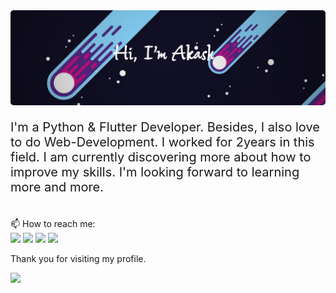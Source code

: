 <img src="assets/my_name.png" style="height: 50%; width: 200%; border-radius: 5px;">
<p style="font-size: 20px;">I'm a Python & Flutter Developer. Besides, I also love to do Web-Development. I worked for 2years in this field. I am currently discovering more about how to improve my skills. I'm looking forward to learning more and more.<p>
<br>
📫 How to reach me: 
<br>
<span><a href="https://www.facebook.com/niazmahmud.akash.7/"><img src="https://img.icons8.com/bubbles/50/000000/facebook-new.png"/></a>
<a href="https://www.reddit.com/user/Viperz75"><img src="https://img.icons8.com/bubbles/50/000000/reddit.png"/></a>
<a href="https://twitter.com/Viperz75"><img src="https://img.icons8.com/bubbles/50/000000/twitter-circled.png"/></a>
<a href="https://akashmahmud.ml/"><img src="https://img.icons8.com/external-tulpahn-flat-tulpahn/50/000000/external-internet-work-from-home-tulpahn-flat-tulpahn.png"/></a></span>

<p>Thank you for visiting my profile.</p>

![](https://visitor-badge.glitch.me/badge?page_id=Viperz75.Viperz75.visitor-badge)


<!---
Viperz75/Viperz75 is a ✨ special ✨ repository because its `README.md` (this file) appears on your GitHub profile.
You can click the Preview link to take a look at your changes.
--->
